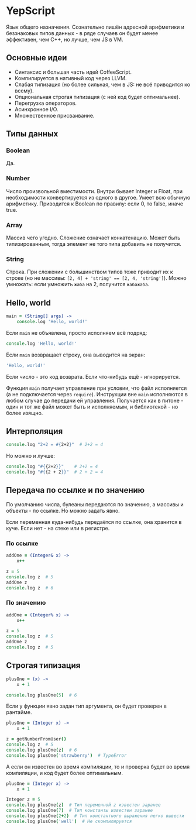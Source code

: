 # YepScript

Язык общего назначения. Сознательно лишён адресной арифметики и беззнаковых типов данных - в ряде случаев он будет менее эффективен, чем C++, но лучше, чем JS в VM.


## Основные идеи

* Синтаксис и большая часть идей CoffeeScript.
* Компилируется в нативный код через LLVM.
* Слабая типизация (но более сильная, чем в JS: не всё приводится ко всему).
* Опциональная строгая типизация (с ней код будет оптимальнее).
* Перегрузка операторов.
* Асинхронное I/O.
* Множественное присваивание.


## Типы данных


### Boolean

Да.


### Number

Число произвольной вместимости. Внутри бывает Integer и Float, при необходимости конвертируется из одного в другое. Умеет всю обычную арифметику. Приводится к Boolean по правилу: если 0, то false, иначе true.


### Array

Массив чего угодно. Сложение означает конкатенацию. Может быть типизированным, тогда элемент не того типа добавить не получится.


### String

Строка. При сложении с большинством типов тоже приводит их к строке (но не массивы: `[2, 4] + 'string' == [2, 4, 'string']`). Можно умножать: если умножить `жаба` на 2, получится `жабажаба`.


## Hello, world

```coffeescript
main = (String[] args) ->
	console.log 'Hello, world!'
```

Если `main` не объявлена, просто исполняем всё подряд:

```coffeescript
console.log 'Hello, world!'
```

Если `main` возвращает строку, она выводится на экран:

```coffeescript
'Hello, world!'
```

Если число - это код возврата. Если что-нибудь ещё - игнорируется.

Функция `main` получает управление при условии, что файл исполняется (а не подключается через `require`). Инструкции вне `main` исполняются в любом случае до передачи ей управления. Получается как в питоне - один и тот же файл может быть и исполняемым, и библиотекой - но более изящно.


## Интерполяция

```coffeescript
console.log "2+2 = #{2+2}"  # 2+2 = 4
```

Но можно и лучше:

```coffeescript
console.log "#{{2+2}}"    # 2+2 = 4
console.log "#{{2 + 2}}"  # 2 + 2 = 4
```


## Передача по ссылке и по значению

По умолчанию числа, булеаны передаются по значению, а массивы и объекты - по ссылке. Но можно задать явно.

Если переменная куда-нибудь передаётся по ссылке, она хранится в куче. Если нет - на стеке или в регистре.

### По ссылке

```coffeescript
addOne = (Integer& x) ->
	x++

z = 5
console.log z  # 5
addOne z
console.log z  # 6
```

### По значению

```coffeescript
addOne = (Integer% x) ->
	x++

z = 5
console.log z  # 5
addOne z
console.log z  # 5
```


## Строгая типизация

```coffeescript
plusOne = (x) ->
	x + 1

console.log plusOne(5)  # 6
```

Если у функции явно задан тип аргумента, он будет проверен в рантайме.

```coffeescript
plusOne = (Integer x) ->
	x + 1

z = getNumberFromUser()
console.log z  # 5
console.log plusOne(z)  # 6
console.log plusOne('strawberry')  # TypeError
```

А если он известен во время компиляции, то и проверка будет во время компиляции, и код будет более оптимальным.

```coffeescript
plusOne = (Integer x) ->
	x + 1

Integer z = 5
console.log plusOne(z)  # Тип переменной z известен заранее
console.log plusOne(7)  # Тип константы известен заранее
console.log plusOne(2+2)  # Тип константного выражения легко вывести
console.log plusOne('well')  # Не скомпилируется
```
